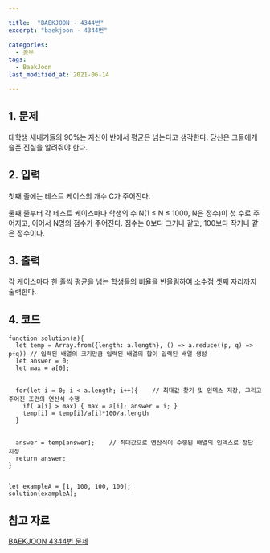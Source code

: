 ```yaml
---

title:  "BAEKJOON - 4344번"
excerpt: "baekjoon - 4344번"

categories:
  - 공부
tags:
  - BaekJoon
last_modified_at: 2021-06-14

---
```


## 1. 문제

대학생 새내기들의 90%는 자신이 반에서 평균은 넘는다고 생각한다. 당신은 그들에게 슬픈 진실을 알려줘야 한다.

## 2. 입력

첫째 줄에는 테스트 케이스의 개수 C가 주어진다.

둘째 줄부터 각 테스트 케이스마다 학생의 수 N(1 ≤ N ≤ 1000, N은 정수)이 첫 수로 주어지고, 이어서 N명의 점수가 주어진다. 점수는 0보다 크거나 같고, 100보다 작거나 같은 정수이다.

## 3. 출력

각 케이스마다 한 줄씩 평균을 넘는 학생들의 비율을 반올림하여 소수점 셋째 자리까지 출력한다.

## 4. 코드

```
function solution(a){
  let temp = Array.from({length: a.length}, () => a.reduce((p, q) => p+q)) // 입력된 배열의 크기만큼 입력된 배열의 합이 입력된 배열 생성
  let answer = 0;
  let max = a[0];


  for(let i = 0; i < a.length; i++){	// 최대값 찾기 및 인덱스 저장, 그리고 주어진 조건의 연산식 수행
	if( a[i] > max) { max = a[i]; answer = i; }
	temp[i] = temp[i]/a[i]*100/a.length
  }


  answer = temp[answer];	// 최대값으로 연산식이 수행된 배열의 인덱스로 정답 지정
  return answer;
}


let exampleA = [1, 100, 100, 100];
solution(exampleA);
```

## 참고 자료

[BAEKJOON 4344번 문제][1]

[1]: https://www.acmicpc.net/problem/4344